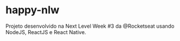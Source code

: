 # happy-nlw
Projeto desenvolvido na Next Level Week #3 da @Rocketseat usando NodeJS, ReactJS e React Native.
